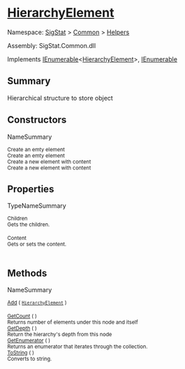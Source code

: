 # [HierarchyElement](./HierarchyElement.md)

Namespace: [SigStat]() > [Common](./../README.md) > [Helpers](./README.md)

Assembly: SigStat.Common.dll

Implements [IEnumerable](https://docs.microsoft.com/en-us/dotnet/api/System.Collections.Generic.IEnumerable-1)\<[HierarchyElement](./HierarchyElement.md)>, [IEnumerable](https://docs.microsoft.com/en-us/dotnet/api/System.Collections.IEnumerable)

## Summary
Hierarchical structure to store object

## Constructors

NameSummary

<sub>Create an emty element</sub><br><sub>Create an emty element</sub><br>
<sub>Create a new element with content</sub><br><sub>Create a new element with content</sub><br>


## Properties

TypeNameSummary

<sub>Children</sub><br><sub>Gets the children.</sub><br><br>
<sub>Content</sub><br><sub>Gets or sets the content.</sub><br><br>


## Methods

NameSummary

<sub>[Add](./Methods/HierarchyElement-100664010.md) ( [`HierarchyElement`](./HierarchyElement.md) )</sub><br><sub></sub><br>
<sub>[GetCount](./Methods/HierarchyElement-100664012.md) (  )</sub><br><sub>Returns number of elements under this node and itself</sub><br>
<sub>[GetDepth](./Methods/HierarchyElement-100664011.md) (  )</sub><br><sub>Return the hierarchy's depth from this node</sub><br>
<sub>[GetEnumerator](./Methods/HierarchyElement-100664014.md) (  )</sub><br><sub>Returns an enumerator that iterates through the collection.</sub><br>
<sub>[ToString](./Methods/HierarchyElement-100664013.md) (  )</sub><br><sub>Converts to string.</sub><br>



